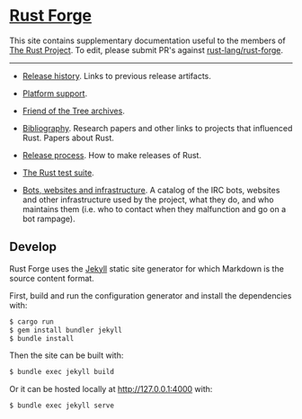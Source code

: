 # [Rust Forge](https://forge.rust-lang.org)

This site contains supplementary documentation useful to the members
of [The Rust Project](https://www.rust-lang.org). To edit, please submit
PR's against [rust-lang/rust-forge].

[rust-lang/rust-forge]: https://github.com/rust-lang/rust-forge

<hr/>

- [Release history](releases.md). Links to previous release artifacts.

- [Platform support](platform-support.md).

- [Friend of the Tree archives](fott.md).

- [Bibliography](bibliography.md). Research papers and other links to projects
  that influenced Rust. Papers about Rust.

- [Release process](release-process.md). How to make releases of Rust.

- [The Rust test suite](test-suite.md).

- [Bots, websites and infrastructure](infrastructure.md). A catalog of the IRC
  bots, websites and other infrastructure used by the project, what they do, and
  who maintains them (i.e. who to contact when they malfunction and go on a bot
  rampage).

## Develop

Rust Forge uses the [Jekyll](https://jekyllrb.com) static site generator for which Markdown is the source content format.

First, build and run the configuration generator and install the dependencies with:

```bash
$ cargo run
$ gem install bundler jekyll
$ bundle install
```

Then the site can be built with:

```bash
$ bundle exec jekyll build
```

Or it can be hosted locally at http://127.0.0.1:4000 with:

```bash
$ bundle exec jekyll serve
```
